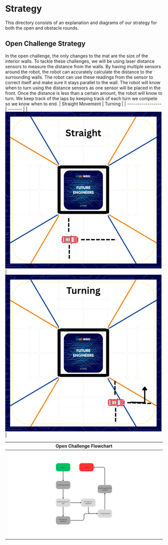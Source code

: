
Strategy
====

This directory consists of an explanation and diagrams of our strategy for both the open and obstacle rounds.

## Open Challenge Strategy

In the open challenge, the only changes to the mat are the size of the interior walls. To tackle these challenges, we will be using laser distance sensors to measure the distance from the walls. By having multiple sensors around the robot, the robot can accurately calculate the distance to the surrounding walls. The robot can use these readings from the sensor to correct itself and make sure it stays parallel to the wall. The robot will know when to turn using the distance sensors as one sensor will be placed in the front. Once the distance is less than a certain amount, the robot will know to turn. We keep track of the laps by keeping track of each turn we compete so we know when to end.
| Straight Movement | Turning |
| ----------------- | ------- |
| ![Open Challenge Strategy](./Open%20Challenge%20Strat%20Straight.png) | ![Open Challenge Turn](./Open%20Challenge%20Strat%20Turn.png) |

| Open Challenge Flowchart |
| ------------------------ |
| ![Flowchart](./FlowChart%20%281%29.png) |





